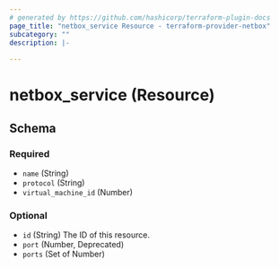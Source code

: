```yaml
---
# generated by https://github.com/hashicorp/terraform-plugin-docs
page_title: "netbox_service Resource - terraform-provider-netbox"
subcategory: ""
description: |-
  
---
```


# netbox_service (Resource)





<!-- schema generated by tfplugindocs -->
## Schema

### Required

- `name` (String)
- `protocol` (String)
- `virtual_machine_id` (Number)

### Optional

- `id` (String) The ID of this resource.
- `port` (Number, Deprecated)
- `ports` (Set of Number)


